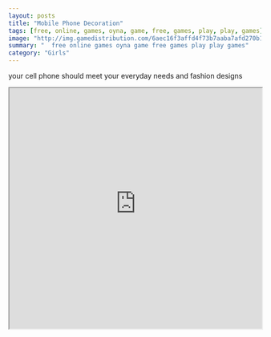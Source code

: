 ```yaml
---
layout: posts
title: "Mobile Phone Decoration"
tags: [free, online, games, oyna, game, free, games, play, play, games]
image: "http://img.gamedistribution.com/6aec16f3affd4f73b7aaba7afd270b11.jpg"
summary: "  free online games oyna game free games play play games"
category: "Girls"
---
```


your cell phone should meet your everyday needs and fashion designs

<iframe width="100%" height="480px;" src="http://flash.gamedistribution.com?game=6aec16f3affd4f73b7aaba7afd270b11"></iframe>